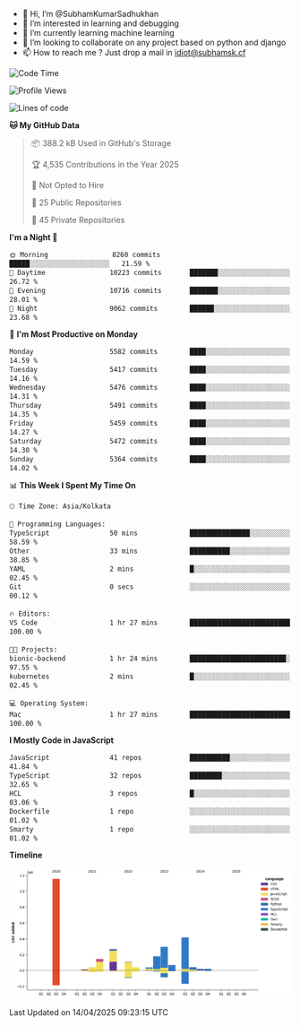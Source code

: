 - 👋 Hi, I’m @SubhamKumarSadhukhan
- 👀 I’m interested in learning and debugging
- 🌱 I’m currently learning machine learning
- 💞️ I’m looking to collaborate on any project based on python and django
- 📫 How to reach me ?
      Just drop a mail in idiot@subhamsk.cf

<!---
SubhamKumarSadhukhan/SubhamKumarSadhukhan is a ✨ special ✨ repository because its `README.md` (this file) appears on your GitHub profile.
You can click the Preview link to take a look at your changes.
--->


<!--START_SECTION:waka-->
![Code Time](http://img.shields.io/badge/Code%20Time-2%2C829%20hrs%2056%20mins-blue)

![Profile Views](http://img.shields.io/badge/Profile%20Views-0-blue)

![Lines of code](https://img.shields.io/badge/From%20Hello%20World%20I%27ve%20Written-2.8%20million%20lines%20of%20code-blue)

**🐱 My GitHub Data** 

> 📦 388.2 kB Used in GitHub's Storage 
 > 
> 🏆 4,535 Contributions in the Year 2025
 > 
> 🚫 Not Opted to Hire
 > 
> 📜 25 Public Repositories 
 > 
> 🔑 45 Private Repositories 
 > 
**I'm a Night 🦉** 

```text
🌞 Morning                8260 commits        █████░░░░░░░░░░░░░░░░░░░░   21.59 % 
🌆 Daytime                10223 commits       ███████░░░░░░░░░░░░░░░░░░   26.72 % 
🌃 Evening                10716 commits       ███████░░░░░░░░░░░░░░░░░░   28.01 % 
🌙 Night                  9062 commits        ██████░░░░░░░░░░░░░░░░░░░   23.68 % 
```
📅 **I'm Most Productive on Monday** 

```text
Monday                   5582 commits        ████░░░░░░░░░░░░░░░░░░░░░   14.59 % 
Tuesday                  5417 commits        ████░░░░░░░░░░░░░░░░░░░░░   14.16 % 
Wednesday                5476 commits        ████░░░░░░░░░░░░░░░░░░░░░   14.31 % 
Thursday                 5491 commits        ████░░░░░░░░░░░░░░░░░░░░░   14.35 % 
Friday                   5459 commits        ████░░░░░░░░░░░░░░░░░░░░░   14.27 % 
Saturday                 5472 commits        ████░░░░░░░░░░░░░░░░░░░░░   14.30 % 
Sunday                   5364 commits        ████░░░░░░░░░░░░░░░░░░░░░   14.02 % 
```


📊 **This Week I Spent My Time On** 

```text
🕑︎ Time Zone: Asia/Kolkata

💬 Programming Languages: 
TypeScript               50 mins             ███████████████░░░░░░░░░░   58.59 % 
Other                    33 mins             ██████████░░░░░░░░░░░░░░░   38.85 % 
YAML                     2 mins              █░░░░░░░░░░░░░░░░░░░░░░░░   02.45 % 
Git                      0 secs              ░░░░░░░░░░░░░░░░░░░░░░░░░   00.12 % 

🔥 Editors: 
VS Code                  1 hr 27 mins        █████████████████████████   100.00 % 

🐱‍💻 Projects: 
bionic-backend           1 hr 24 mins        ████████████████████████░   97.55 % 
kubernetes               2 mins              █░░░░░░░░░░░░░░░░░░░░░░░░   02.45 % 

💻 Operating System: 
Mac                      1 hr 27 mins        █████████████████████████   100.00 % 
```

**I Mostly Code in JavaScript** 

```text
JavaScript               41 repos            ██████████░░░░░░░░░░░░░░░   41.84 % 
TypeScript               32 repos            ████████░░░░░░░░░░░░░░░░░   32.65 % 
HCL                      3 repos             █░░░░░░░░░░░░░░░░░░░░░░░░   03.06 % 
Dockerfile               1 repo              ░░░░░░░░░░░░░░░░░░░░░░░░░   01.02 % 
Smarty                   1 repo              ░░░░░░░░░░░░░░░░░░░░░░░░░   01.02 % 
```



**Timeline**

![Lines of Code chart](https://raw.githubusercontent.com/SubhamKumarSadhukhan/SubhamKumarSadhukhan/main/assets/bar_graph.png)


 Last Updated on 14/04/2025 09:23:15 UTC
<!--END_SECTION:waka-->

